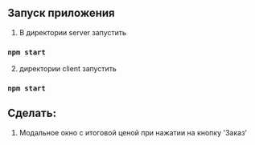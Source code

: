 ## Запуск приложения

1) В директории server запустить

### `npm start`


2) директории client запустить

### `npm start`

## Сделать:
1) Модальное окно с итоговой ценой при нажатии на кнопку 'Заказ'
